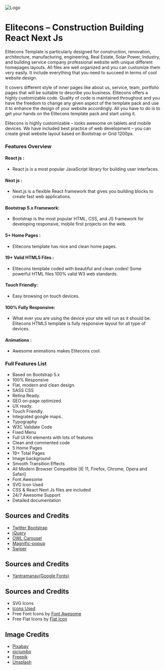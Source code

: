 
![Logo](https://elit-cons-next-template.vercel.app/assets/images/resources/logo-1.png) 
# Elitecons – Construction Building React Next Js
Elitecons Template is particularly designed for construction, renovation, architecture, manufacturing, engineering, Real Estate, Solar Power, Industry, and building service company professional website with unique different homepages layouts. All files are well organized and you can customize them very easily. It include everything that you need to succeed in terms of cool website design.

It covers different style of inner pages like about us, service, team, portfolio pages that will be suitable to describe you business. Elitecons offers a highly customizable code. Quality of code is maintained throughout and you have the freedom to change any given aspect of the template pack and use it to enhance the design of your website accordingly. All you have to do is to get your hands on the Elitecons template pack and start using it.

Elitecons is highly customizable – looks awesome on tablets and mobile devices. We have included best practice of web development – you can create great website layout based on Bootstrap or Grid 1200px.

### Features Overview
#### React js :
- React js is a most popular JavaScript library for building user interfaces.

#### Next js :
- Next.js is a flexible React framework that gives you building blocks to create fast web applications.

#### Bootstrap 5.x Framework:
- Bootstrap is the most popular HTML, CSS, and JS framework for developing responsive, mobile first projects on the web.
#### 5+ Home Pages :
- Elitecons template has nice and clean home pages.
#### 19+ Valid HTML5 Files :
- Elitecons template coded with beautiful and clean codes! Some powerful HTML files 100% valid W3 web standards.
#### Touch Friendly:
- Easy browsing on touch devices.
#### 100% Fully Responsive:
- What ever you are using the device your site will run as it should be. Elitecons HTML5 template is fully responsive layout for all type of devices.
#### Animations :
- Awesome animations makes Elitecons cool.

### Full Features List
- Based on Bootstrap 5.x
- 100% Responsive
- Flat, modern and clean design.
- SASS CSS
- Retina Ready.
- SEO on-page optimized.
- UX ready.
- Touch Friendly.
- Integrated google maps..
- Typography
- W3C Validate Code
- Fixed Menu
- Full UI Kit elements with lots of features
- Clean and commented code
- 5 Home Pages
- 19+ Total Pages
- Image background
- Smooth Transition Effects
- All Modern Browser Compatible [IE 11, Firefox, Chrome, Opera and Safari]
- Font Awesome
- SVG Icon Used
- CSS & React Next Js files are included
- 24/7 Awesome Support
- Detailed documentation

## Sources and Credits
 - [Twitter Bootstrap](http://getbootstrap.com/)
 - [jQuery](https://jquery.org/)
 - [OWL Carousel](https://owlcarousel2.github.io/)
 - [Magnific-popup](http://dimsemenov.com/plugins/magnific-popup/)
 - [Swiper](https://github.com/nolimits4web/swiper)
## Sources and Credits
 - [Yantramanav(Google Fonts)](https://fonts.google.com/specimen/Yantramanav)
## Sources and Credits
 - SVG Icons
 - [Icons Used](https://fonts.google.com/specimen/Yantramanav)
 - Free Font Icons by [Font Awesome](https://fontawesome.com/)
 - Free Flat Icons by [Flat Icon](https://www.flaticon.com/)
## Image Credits
 - [Pixabay](https://pixabay.com/)
 - [picjumbo](https://picjumbo.com/)
 - [Freepik](https://freepik.com/)
 - [Unsplash](https://unsplash.com/)
